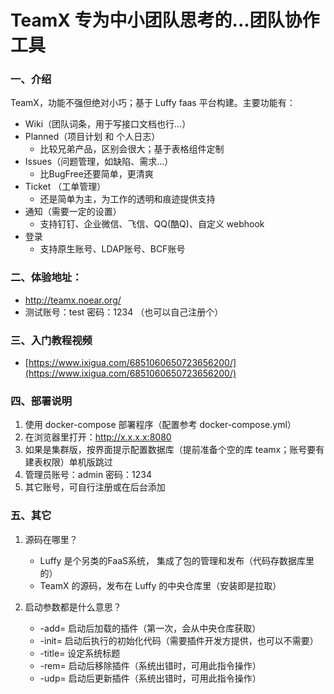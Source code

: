 # TeamX 专为中小团队思考的...团队协作工具

### 一、介绍

TeamX，功能不强但绝对小巧；基于 Luffy faas 平台构建。主要功能有：

* Wiki（团队词条，用于写接口文档也行...）
* Planned（项目计划 和 个人日志）
	* 比较兄弟产品，区别会很大；基于表格组件定制
* Issues（问题管理，如缺陷、需求...）
	* 比BugFree还要简单，更清爽
* Ticket （工单管理）
  * 还是简单为主，为工作的透明和痕迹提供支持
* 通知（需要一定的设置）
  * 支持钉钉、企业微信、飞信、QQ(酷Q)、自定义 webhook
* 登录
  * 支持原生账号、LDAP账号、BCF账号 



### 二、体验地址：

* http://teamx.noear.org/
* 测试账号：test  密码：1234 （也可以自己注册个）



### 三、入门教程视频

* [https://www.ixigua.com/6851060650723656200/](https://www.ixigua.com/6851060650723656200/)



### 四、部署说明

1. 使用 docker-compose 部署程序（配置参考 docker-compose.yml）
2. 在浏览器里打开：http://x.x.x.x:8080
3. 如果是集群版，按界面提示配置数据库（提前准备个空的库 teamx；账号要有建表权限）单机版跳过
4. 管理员账号：admin  密码：1234
5. 其它账号，可自行注册或在后台添加



### 五、其它

1. 源码在哪里？
   * Luffy 是个另类的FaaS系统， 集成了包的管理和发布（代码存数据库里的）
   * TeamX 的源码，发布在 Luffy 的中央仓库里（安装即是拉取）

2. 启动参数都是什么意思？
   * -add= 启动后加载的插件（第一次，会从中央仓库获取）
   * -init= 启动后执行的初始化代码（需要插件开发方提供，也可以不需要）
   * -title= 设定系统标题
   * -rem= 启动后移除插件（系统出错时，可用此指令操作）
   * -udp= 启动后更新插件（系统出错时，可用此指令操作）

